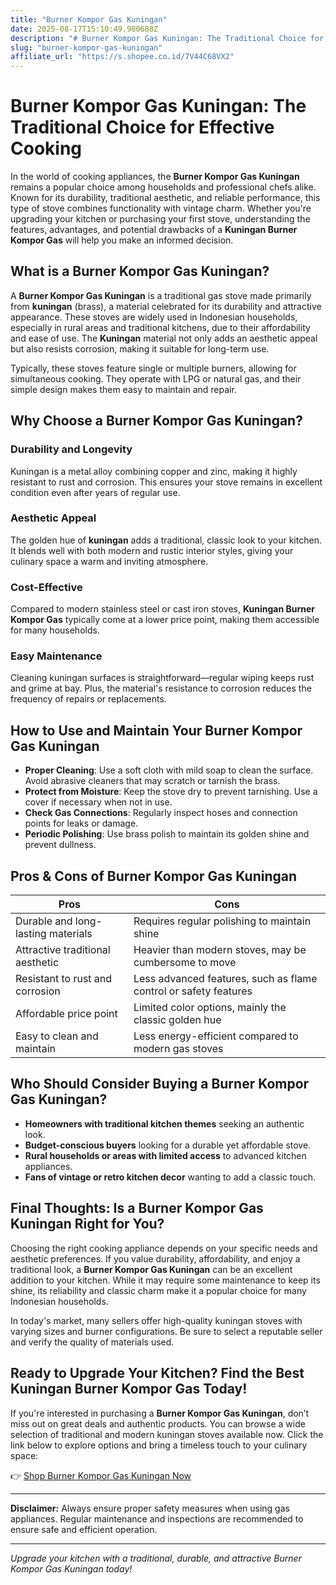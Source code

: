 ```yaml
---
title: "Burner Kompor Gas Kuningan"
date: 2025-08-17T15:10:49.980688Z
description: "# Burner Kompor Gas Kuningan: The Traditional Choice for Effective Cooking..."
slug: "burner-kompor-gas-kuningan"
affiliate_url: "https://s.shopee.co.id/7V44C68VX2"
---
```

# Burner Kompor Gas Kuningan: The Traditional Choice for Effective Cooking

In the world of cooking appliances, the **Burner Kompor Gas Kuningan** remains a popular choice among households and professional chefs alike. Known for its durability, traditional aesthetic, and reliable performance, this type of stove combines functionality with vintage charm. Whether you're upgrading your kitchen or purchasing your first stove, understanding the features, advantages, and potential drawbacks of a **Kuningan Burner Kompor Gas** will help you make an informed decision.

## What is a Burner Kompor Gas Kuningan?

A **Burner Kompor Gas Kuningan** is a traditional gas stove made primarily from **kuningan** (brass), a material celebrated for its durability and attractive appearance. These stoves are widely used in Indonesian households, especially in rural areas and traditional kitchens, due to their affordability and ease of use. The **Kuningan** material not only adds an aesthetic appeal but also resists corrosion, making it suitable for long-term use.

Typically, these stoves feature single or multiple burners, allowing for simultaneous cooking. They operate with LPG or natural gas, and their simple design makes them easy to maintain and repair.

## Why Choose a Burner Kompor Gas Kuningan?

### Durability and Longevity

Kuningan is a metal alloy combining copper and zinc, making it highly resistant to rust and corrosion. This ensures your stove remains in excellent condition even after years of regular use.

### Aesthetic Appeal

The golden hue of **kuningan** adds a traditional, classic look to your kitchen. It blends well with both modern and rustic interior styles, giving your culinary space a warm and inviting atmosphere.

### Cost-Effective

Compared to modern stainless steel or cast iron stoves, **Kuningan Burner Kompor Gas** typically come at a lower price point, making them accessible for many households.

### Easy Maintenance

Cleaning kuningan surfaces is straightforward—regular wiping keeps rust and grime at bay. Plus, the material's resistance to corrosion reduces the frequency of repairs or replacements.

## How to Use and Maintain Your Burner Kompor Gas Kuningan

- **Proper Cleaning**: Use a soft cloth with mild soap to clean the surface. Avoid abrasive cleaners that may scratch or tarnish the brass.
- **Protect from Moisture**: Keep the stove dry to prevent tarnishing. Use a cover if necessary when not in use.
- **Check Gas Connections**: Regularly inspect hoses and connection points for leaks or damage.
- **Periodic Polishing**: Use brass polish to maintain its golden shine and prevent dullness.

## Pros & Cons of Burner Kompor Gas Kuningan

| **Pros** | **Cons** |
|----------------------------|-----------------------------------|
| Durable and long-lasting materials | Requires regular polishing to maintain shine |
| Attractive traditional aesthetic | Heavier than modern stoves, may be cumbersome to move |
| Resistant to rust and corrosion | Less advanced features, such as flame control or safety features |
| Affordable price point | Limited color options, mainly the classic golden hue |
| Easy to clean and maintain | Less energy-efficient compared to modern gas stoves |

## Who Should Consider Buying a Burner Kompor Gas Kuningan?

- **Homeowners with traditional kitchen themes** seeking an authentic look.
- **Budget-conscious buyers** looking for a durable yet affordable stove.
- **Rural households or areas with limited access** to advanced kitchen appliances.
- **Fans of vintage or retro kitchen decor** wanting to add a classic touch.

## Final Thoughts: Is a Burner Kompor Gas Kuningan Right for You?

Choosing the right cooking appliance depends on your specific needs and aesthetic preferences. If you value durability, affordability, and enjoy a traditional look, a **Burner Kompor Gas Kuningan** can be an excellent addition to your kitchen. While it may require some maintenance to keep its shine, its reliability and classic charm make it a popular choice for many Indonesian households.

In today's market, many sellers offer high-quality kuningan stoves with varying sizes and burner configurations. Be sure to select a reputable seller and verify the quality of materials used.

## Ready to Upgrade Your Kitchen? Find the Best Kuningan Burner Kompor Gas Today!

If you're interested in purchasing a **Burner Kompor Gas Kuningan**, don’t miss out on great deals and authentic products. You can browse a wide selection of traditional and modern kuningan stoves available now. Click the link below to explore options and bring a timeless touch to your culinary space:

👉 [Shop Burner Kompor Gas Kuningan Now](https://s.shopee.co.id/7V44C68VX2)

---

**Disclaimer:** Always ensure proper safety measures when using gas appliances. Regular maintenance and inspections are recommended to ensure safe and efficient operation.

---

*Upgrade your kitchen with a traditional, durable, and attractive Burner Kompor Gas Kuningan today!*
